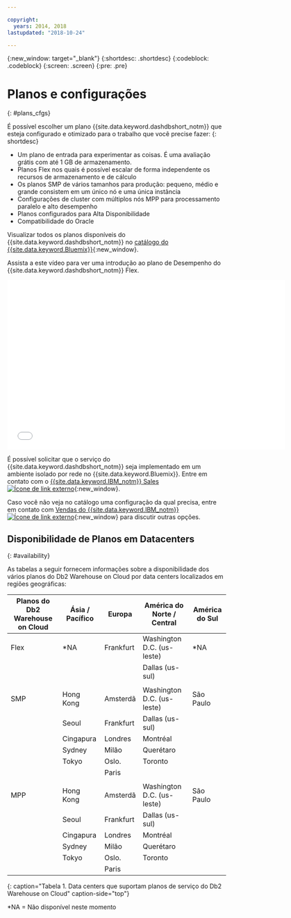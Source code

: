 ```yaml
---

copyright:
  years: 2014, 2018
lastupdated: "2018-10-24"

---
```


<!-- Attribute definitions --> 
{:new_window: target="_blank"}
{:shortdesc: .shortdesc}
{:codeblock: .codeblock}
{:screen: .screen}
{:pre: .pre}

# Planos e configurações
{: #plans_cfgs}

É possível escolher um plano {{site.data.keyword.dashdbshort_notm}} que esteja configurado e otimizado para o trabalho que você precise fazer:
{: shortdesc}

   * Um plano de entrada para experimentar as coisas. É uma avaliação grátis com até 1 GB de armazenamento.
   * Planos Flex nos quais é possível escalar de forma independente os recursos de armazenamento e de cálculo
   * Os planos SMP de vários tamanhos para produção: pequeno, médio e grande consistem em um único nó e uma única instância
   * Configurações de cluster com múltiplos nós MPP para processamento paralelo e alto desempenho
   * Planos configurados para Alta Disponibilidade
   * Compatibilidade do Oracle

Visualizar todos os planos disponíveis do {{site.data.keyword.dashdbshort_notm}} no [catálogo do {{site.data.keyword.Bluemix}}](https://console.bluemix.net/catalog/services/db2-warehouse){:new_window}.
<!--   * Plans configured for data warehouse and online analytical processing (OLAP) workloads: [{{site.data.keyword.dashdbshort_notm}}](https://console.bluemix.net/catalog/services/db2-warehouse){:new_window} -->
<!--   * Plans configured for high-speed, transactional processing (OLTP): [{{site.data.keyword.dashdbshort_notm}} for Transactions](https://console.ng.bluemix.net/catalog/services/dashdb-for-transactions-sql-database){:new_window} -->

Assista a este vídeo para ver uma introdução ao plano de Desempenho do {{site.data.keyword.dashdbshort_notm}} Flex.

<iframe class="embed-responsive-item" id="youtubeplayer" title="Criando uma conexão por meio do Cognos Analytics" type="text/html" width="640" height="390" src="//www.youtube.com/embed/59PKSnzNQAg?rel=0" frameborder="0" webkitallowfullscreen mozallowfullscreen allowfullscreen> </iframe>

É possível solicitar que o serviço do {{site.data.keyword.dashdbshort_notm}} seja implementado em um ambiente isolado por
rede no {{site.data.keyword.Bluemix}}. Entre em contato com o [{{site.data.keyword.IBM_notm}} Sales ![Ícone de link externo](../../icons/launch-glyph.svg "Ícone de link externo")](https://www.ibm.com/connect/ibm/us/en/?lnk=fcw){:new_window}.

Caso você não veja no catálogo uma configuração da qual precisa, entre em contato com [Vendas do {{site.data.keyword.IBM_notm}}![Ícone de link externo](../../icons/launch-glyph.svg "Ícone de link externo")](https://www.ibm.com/connect/ibm/us/en/?lnk=fcw){:new_window} para discutir outras opções.

## Disponibilidade de Planos em Datacenters
{: #availability}

As tabelas a seguir fornecem informações sobre a disponibilidade dos vários planos do Db2 Warehouse on Cloud por data centers localizados em regiões geográficas:

| Planos do Db2 Warehouse on Cloud | Ásia / Pacífico | Europa    | América do Norte / Central     | América do Sul |
|------------------------------|--------------|-----------|-----------------------    |---------------|
| Flex                         | *NA          | Frankfurt | Washington D.C. (us-leste) | *NA           |
|                              |              |           | Dallas (us-sul)         |               |  
|      |||||
| SMP                          | Hong Kong    | Amsterdã | Washington D.C. (us-leste) | São Paulo     |
|                              | Seoul        | Frankfurt | Dallas (us-sul)         |               | 
|                              | Cingapura    | Londres    | Montréal                  |               | 
|                              | Sydney       | Milão     | Querétaro                 |               | 
|                              | Tokyo        | Oslo.      | Toronto                   |               | 
|                              |              | Paris     |                           |               |
|      |||||
| MPP                          | Hong Kong    | Amsterdã | Washington D.C. (us-leste) | São Paulo     |
|                              | Seoul        | Frankfurt | Dallas (us-sul)         |               | 
|                              | Cingapura    | Londres    | Montréal                  |               | 
|                              | Sydney       | Milão     | Querétaro                 |               | 
|                              | Tokyo        | Oslo.      | Toronto                   |               | 
|                              |              | Paris     |                           |               |
{: caption="Tabela 1. Data centers que suportam planos de serviço do Db2 Warehouse on Cloud" caption-side="top"}

*NA = Não disponível neste momento



